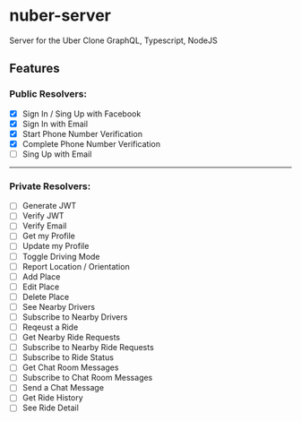 # nuber-server

Server for the Uber Clone
GraphQL, Typescript, NodeJS

## Features

### Public Resolvers:

- [x] Sign In / Sing Up with Facebook
- [x] Sign In with Email
- [x] Start Phone Number Verification
- [x] Complete Phone Number Verification
- [ ] Sing Up with Email

---

### Private Resolvers:

- [ ] Generate JWT
- [ ] Verify JWT
- [ ] Verify Email
- [ ] Get my Profile
- [ ] Update my Profile
- [ ] Toggle Driving Mode
- [ ] Report Location / Orientation
- [ ] Add Place
- [ ] Edit Place
- [ ] Delete Place
- [ ] See Nearby Drivers
- [ ] Subscribe to Nearby Drivers
- [ ] Reqeust a Ride
- [ ] Get Nearby Ride Requests
- [ ] Subscribe to Nearby Ride Requests
- [ ] Subscribe to Ride Status
- [ ] Get Chat Room Messages
- [ ] Subscribe to Chat Room Messages
- [ ] Send a Chat Message
- [ ] Get Ride History
- [ ] See Ride Detail
